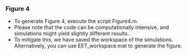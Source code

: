 ### Figure 4

-   To generate Figure 4, execute the script Figure4.m.
-   Please note that the code can be computationally intensive, and simulations might yield slightly different results.
-   To mitigate this, we have saved the workspace of the simulations. Alternatively, you can use EET_workspace.mat to generate the figure.
